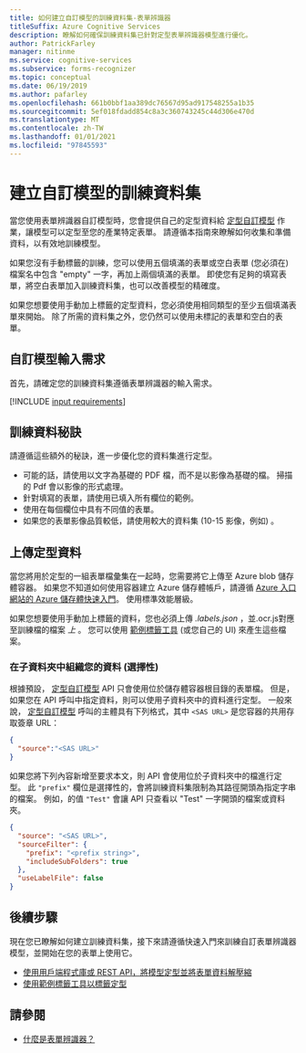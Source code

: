 ```yaml
---
title: 如何建立自訂模型的訓練資料集-表單辨識器
titleSuffix: Azure Cognitive Services
description: 瞭解如何確保訓練資料集已針對定型表單辨識器模型進行優化。
author: PatrickFarley
manager: nitinme
ms.service: cognitive-services
ms.subservice: forms-recognizer
ms.topic: conceptual
ms.date: 06/19/2019
ms.author: pafarley
ms.openlocfilehash: 661b0bbf1aa389dc76567d95ad917548255a1b35
ms.sourcegitcommit: 5ef018fdadd854c8a3c360743245c44d306e470d
ms.translationtype: MT
ms.contentlocale: zh-TW
ms.lasthandoff: 01/01/2021
ms.locfileid: "97845593"
---
```

# <a name="build-a-training-data-set-for-a-custom-model"></a>建立自訂模型的訓練資料集

當您使用表單辨識器自訂模型時，您會提供自己的定型資料給 [定型自訂模型](https://westus2.dev.cognitive.microsoft.com/docs/services/form-recognizer-api-v2/operations/TrainCustomModelAsync) 作業，讓模型可以定型至您的產業特定表單。 請遵循本指南來瞭解如何收集和準備資料，以有效地訓練模型。

如果您沒有手動標籤的訓練，您可以使用五個填滿的表單或空白表單 (您必須在) 檔案名中包含 "empty" 一字，再加上兩個填滿的表單。 即使您有足夠的填寫表單，將空白表單加入訓練資料集，也可以改善模型的精確度。

如果您想要使用手動加上標籤的定型資料，您必須使用相同類型的至少五個填滿表單來開始。 除了所需的資料集之外，您仍然可以使用未標記的表單和空白的表單。

## <a name="custom-model-input-requirements"></a>自訂模型輸入需求

首先，請確定您的訓練資料集遵循表單辨識器的輸入需求。

[!INCLUDE [input requirements](./includes/input-requirements.md)]

## <a name="training-data-tips"></a>訓練資料秘訣

請遵循這些額外的秘訣，進一步優化您的資料集進行定型。

* 可能的話，請使用以文字為基礎的 PDF 檔，而不是以影像為基礎的檔。 掃描的 Pdf 會以影像的形式處理。
* 針對填寫的表單，請使用已填入所有欄位的範例。
* 使用在每個欄位中具有不同值的表單。
* 如果您的表單影像品質較低，請使用較大的資料集 (10-15 影像，例如) 。

## <a name="upload-your-training-data"></a>上傳定型資料

當您將用於定型的一組表單檔彙集在一起時，您需要將它上傳至 Azure blob 儲存體容器。 如果您不知道如何使用容器建立 Azure 儲存體帳戶，請遵循 [Azure 入口網站的 Azure 儲存體快速入門](../../storage/blobs/storage-quickstart-blobs-portal.md)。 使用標準效能層級。

如果您想要使用手動加上標籤的資料，您也必須上傳 *.labels.json* ，並.ocr.js對應至訓練檔的檔案 *上* 。 您可以使用 [範例標籤工具](./quickstarts/label-tool.md) (或您自己的 UI) 來產生這些檔案。

### <a name="organize-your-data-in-subfolders-optional"></a>在子資料夾中組織您的資料 (選擇性) 

根據預設， [定型自訂模型](https://westus2.dev.cognitive.microsoft.com/docs/services/form-recognizer-api-v2/operations/TrainCustomModelAsync) API 只會使用位於儲存體容器根目錄的表單檔。 但是，如果您在 API 呼叫中指定資料，則可以使用子資料夾中的資料進行定型。 一般來說， [定型自訂模型](https://westus2.dev.cognitive.microsoft.com/docs/services/form-recognizer-api-v2/operations/TrainCustomModelAsync) 呼叫的主體具有下列格式，其中 `<SAS URL>` 是您容器的共用存取簽章 URL：

```json
{
  "source":"<SAS URL>"
}
```

如果您將下列內容新增至要求本文，則 API 會使用位於子資料夾中的檔進行定型。 此 `"prefix"` 欄位是選擇性的，會將訓練資料集限制為其路徑開頭為指定字串的檔案。 例如，的值 `"Test"` 會讓 API 只查看以 "Test" 一字開頭的檔案或資料夾。

```json
{
  "source": "<SAS URL>",
  "sourceFilter": {
    "prefix": "<prefix string>",
    "includeSubFolders": true
  },
  "useLabelFile": false
}
```

## <a name="next-steps"></a>後續步驟

現在您已瞭解如何建立訓練資料集，接下來請遵循快速入門來訓練自訂表單辨識器模型，並開始在您的表單上使用它。

* [使用用戶端程式庫或 REST API，將模型定型並將表單資料解壓縮](./quickstarts/client-library.md)
* [使用範例標籤工具以標籤定型](./quickstarts/label-tool.md)

## <a name="see-also"></a>請參閱

* [什麼是表單辨識器？](./overview.md)